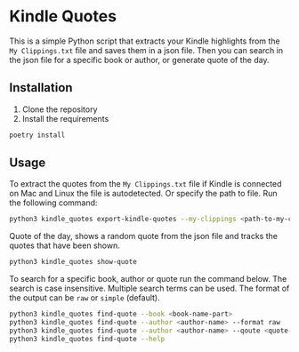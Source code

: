 # Kindle Quotes

This is a simple Python script that extracts your Kindle highlights from the `My Clippings.txt` file and saves them in a json file.
Then you can search in the json file for a specific book or author, or generate quote of the day.

## Installation

1. Clone the repository
2. Install the requirements

```bash
poetry install
```

## Usage

To extract the quotes from the `My Clippings.txt` file if Kindle is connected on Mac and Linux the file is autodetected. Or specify the path to file. Run the following command:

```bash
python3 kindle_quotes export-kindle-quotes --my-clippings <path-to-my-clippings-file>
```

Quote of the day, shows a random quote from the json file and tracks the quotes that have been shown.

```bash
python3 kindle_quotes show-quote
```

To search for a specific book, author or quote run the command below. The search is case insensitive. Multiple search terms can be used. The format of the output can be `raw` or `simple` (default).

```bash
python3 kindle_quotes find-quote --book <book-name-part>
python3 kindle_quotes find-quote --author <author-name> --format raw
python3 kindle_quotes find-quote --author <author-name> --qoute <quote-part>
python3 kindle_quotes find-quote --help
```
